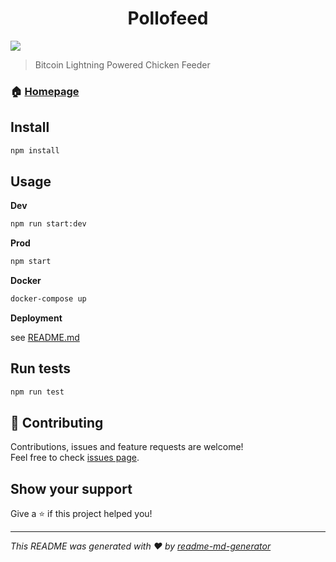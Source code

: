 <h1 align="center">Pollofeed</h1>
<p>
  <img src="https://img.shields.io/badge/version-0.1.0-blue.svg?cacheSeconds=2592000" />
</p>

> Bitcoin Lightning Powered Chicken Feeder

### 🏠 [Homepage](https://pollofeed.com)

## Install

```bash
npm install
```

## Usage

**Dev**
```sh
npm run start:dev
```

**Prod**

```bash
npm start
```

**Docker**

```bash
docker-compose up
```

**Deployment**

see [README.md](playbooks/README.md)

## Run tests

```sh
npm run test
```

## 🤝 Contributing

Contributions, issues and feature requests are welcome!<br />Feel free to check [issues page](https://github.com/j-chimienti/pollofeed/issues).

## Show your support

Give a ⭐️ if this project helped you!

***
_This README was generated with ❤️ by [readme-md-generator](https://github.com/kefranabg/readme-md-generator)_
